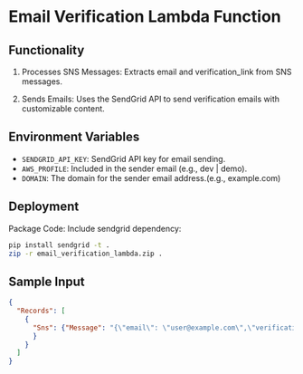 # Email Verification Lambda Function

## Functionality

1. Processes SNS Messages:
Extracts email and verification_link from SNS messages.

2. Sends Emails:
Uses the SendGrid API to send verification emails with customizable content.

## Environment Variables

- `SENDGRID_API_KEY`: SendGrid API key for email sending.
- `AWS_PROFILE`: Included in the sender email (e.g., dev | demo).
- `DOMAIN`: The domain for the sender email address.(e.g., example.com)

## Deployment

Package Code:
Include sendgrid dependency:

```bash
pip install sendgrid -t .
zip -r email_verification_lambda.zip .

```

## Sample Input

```json
{
  "Records": [
    {
      "Sns": {"Message": "{\"email\": \"user@example.com\",\"verification_link\": \"https://example.com/verify?token=abc123\"}"
      }
    }
  ]
}

```
